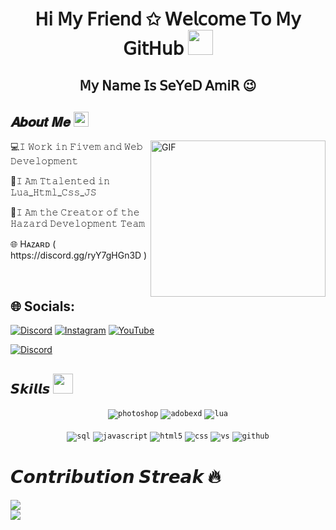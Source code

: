 <!--- Header --->   
<h1 align="center">
  𝖧𝗂 𝖬𝗒 𝖥𝗋𝗂𝖾𝗇𝖽 ✩ 𝖶𝖾𝗅𝖼𝗈𝗆𝖾 𝖳𝗈 𝖬𝗒 𝖦𝗂𝗍𝖧𝗎𝖻
  <a target="_blank">
    <img src="https://github.com/JayantGoel001/JayantGoel001/blob/master/GIF/Hi.gif" width="40px" />
  </a>
</h1>
      
<h2 align='center'>𝖬𝗒 𝖭𝖺𝗆𝖾 𝖨𝗌 𝖲𝖾𝖸𝖾𝖣 𝖠𝗆𝗂𝖱 😉</h2>
<p></p>

<!--- About You --->   
<h2> 𝑨𝒃𝒐𝒖𝒕 𝑴𝒆 <img src="https://github.com/JayantGoel001/JayantGoel001/blob/master/GIF/Earth.gif" width="24px" style="max-width:100%;"></h2>

<a target="_blank">
   <img align="right" height="250" width= "280px" alt="GIF" src="https://cdn.discordapp.com/attachments/960507881164242974/1047117689010794557/ezgif.com-gif-maker.gif" />
</a>
<p>💻𝙸 𝚆𝚘𝚛𝚔 𝚒𝚗 𝙵𝚒𝚟𝚎𝚖 𝚊𝚗𝚍 𝚆𝚎𝚋 𝙳𝚎𝚟𝚎𝚕𝚘𝚙𝚖𝚎𝚗𝚝</p>
<p>🔨𝙸 𝙰𝚖 𝚃𝚝𝚊𝚕𝚎𝚗𝚝𝚎𝚍 𝚒𝚗 𝙻𝚞𝚊_𝙷𝚝𝚖𝚕_𝙲𝚜𝚜_𝙹𝚂</p>
<p>👑𝙸 𝙰𝚖 𝚝𝚑𝚎 𝙲𝚛𝚎𝚊𝚝𝚘𝚛 𝚘𝚏 𝚝𝚑𝚎 𝙷𝚊𝚣𝚊𝚛𝚍 𝙳𝚎𝚟𝚎𝚕𝚘𝚙𝚖𝚎𝚗𝚝 𝚃𝚎𝚊𝚖</p>
<p>🌐 Hᴀᴢᴀʀᴅ ( https://discord.gg/ryY7gHGn3D )</p>

<br/>

## 🌐 Socials:
[![Discord](https://img.shields.io/badge/Discord-%237289DA.svg?logo=discord&logoColor=white)](https://discord.gg/ryY7gHGn3D) [![Instagram](https://img.shields.io/badge/Instagram-%23E4405F.svg?logo=Instagram&logoColor=white)](https://www.instagram.com/p/CjALClQrRm_/?igshid=YmMyMTA2M2Y=)  [![YouTube](https://img.shields.io/badge/YouTube-%23FF0000.svg?logo=YouTube&logoColor=white)](https://www.youtube.com/channel/UCPiGy-MiSU8ckzSmev-t9Fg/featured) 

  <p><a href="https://discord.gg/r62uCnXwS7">
     <img alt="Discord" src="https://img.shields.io/discord/927648876628951070?color=061F5a&label=Discord&logo=Discord&logoColor=FFF000&style=for-the-badge">
 </a></p>

      
 <!--- Skills --->        
<h2> 𝙎𝙠𝙞𝙡𝙡𝙨 <img src = "https://media2.giphy.com/media/QssGEmpkyEOhBCb7e1/giphy.gif?cid=ecf05e47a0n3gi1bfqntqmob8g9aid1oyj2wr3ds3mg700bl&rid=giphy.gif" width = 32px> </h2>
<div align="center">
<code><img src="https://img.shields.io/badge/Photoshop-31A8FF.svg?style=for-the-badge&logo=AdobePhotoshop&logoColor=white" alt="photoshop"></code>
<code><img src="https://img.shields.io/badge/AdobeXD-FF61F6.svg?style=for-the-badge&logo=AdobeXD&logoColor=white" alt="adobexd"></code>
<code><img src="https://img.shields.io/badge/lua-2C2D72.svg?style=for-the-badge&logo=lua&logoColor=white" alt="lua"></code>
<br/>
<br/>  
<code><img src="https://img.shields.io/badge/mysql-4479A1.svg?style=for-the-badge&logo=mysql&logoColor=white" alt="sql"></code>
  <code><img src="https://img.shields.io/badge/javascript-%23323330.svg?style=for-the-badge&logo=javascript&logoColor=%23F7DF1E" alt="javascript"></code>
<code><img src="https://img.shields.io/badge/html5-%23E34F26.svg?style=for-the-badge&logo=html5&logoColor=white" alt="html5"></code>
<code><img src="https://img.shields.io/badge/css-1572B6.svg?style=for-the-badge&logo=css3&logoColor=white" alt="css"></code>
<code><img src="https://img.shields.io/badge/vscode-007ACC.svg?style=for-the-badge&logo=visualstudiocode&logoColor=white" alt="vs"></code>
<code><img src="https://img.shields.io/badge/github-%23121011.svg?style=for-the-badge&logo=github&logoColor=white" alt="github"></code>
</div>
  

# 𝘾𝙤𝙣𝙩𝙧𝙞𝙗𝙪𝙩𝙞𝙤𝙣 𝙎𝙩𝙧𝙚𝙖𝙠 🔥
![](https://github-readme-stats.vercel.app/api?username=GF00RCE&theme=radical&hide_border=false&include_all_commits=false&count_private=true)<br/>
![](https://github-readme-streak-stats.herokuapp.com/?user=GF00RCE&theme=radical&hide_border=false)<br/>


